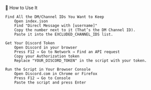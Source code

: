🔹 How to Use It

    Find All the DM/Channel IDs You Want to Keep
        Open index.json
        Find "Direct Message with [username]"
        Copy the number next to it (That’s the DM Channel ID).
        Paste it into the EXCLUDED_CHANNEL_IDS list.

    Get Your Discord Token
        Open Discord in your browser
        Press F12 → Go to Network → Find an API request
        Copy your Authorization token
        Replace "YOUR_DISCORD_TOKEN" in the script with your token.

    Run the Script in Your Browser Console
        Open Discord.com in Chrome or Firefox
        Press F12 → Go to Console
        Paste the script and press Enter
